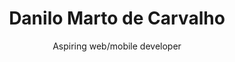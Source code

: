 <h1 align="center">Danilo Marto de Carvalho</h1>

<p align="center">Aspiring web/mobile developer</p>
